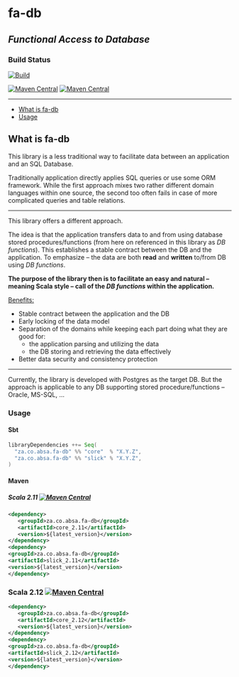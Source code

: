 # fa-db
## _Functional Access to Database_

### Build Status

[![Build](https://github.com/AbsaOSS/fa-db/workflows/Build/badge.svg)](https://github.com/AbsaOSS/fa-db/actions)

[![Maven Central](https://maven-badges.herokuapp.com/maven-central/za.co.absa/fa-db_2.11/badge.svg)](https://maven-badges.herokuapp.com/maven-central/za.co.absa/fa-db_2.11) [![Maven Central](https://maven-badges.herokuapp.com/maven-central/za.co.absa/fa-db_2.12/badge.svg)](https://maven-badges.herokuapp.com/maven-central/za.co.absa/fa-db_2.12)

___

<!-- toc -->
- [What is fa-db](#what-is-fa-db)
- [Usage](#usage)
<!-- tocstop -->

## What is fa-db

This library is a less traditional way to facilitate data between an application and an SQL Database.

Traditionally application directly applies SQL queries or use some ORM framework. While the first approach mixes two
rather different domain languages within one source, the second too often fails in case of more complicated queries and 
table relations.

---

This library offers a different approach.

The idea is that the application transfers data to and from using database stored procedures/functions (from here on
referenced in this library as _DB functions_). This establishes a stable contract between the DB and the application. To 
emphasize – the data are both **read** and **written** to/from DB using _DB functions_.

**The purpose of the library then is to facilitate an easy and natural – meaning Scala style – call of the _DB functions_ 
within the application.**

<u>Benefits:</u>
* Stable contract between the application and the DB
* Early locking of the data model
* Separation of the domains while keeping each part doing what they are good for:
    * the application parsing and utilizing the data
    * the DB storing and retrieving the data effectively
* Better data security and consistency protection

---

Currently, the library is developed with Postgres as the target DB. But the approach is applicable to any DB supporting stored procedure/functions – Oracle, MS-SQL, ...


### Usage

#### Sbt

```scala
libraryDependencies ++= Seq(
  "za.co.absa.fa-db" %% "core"  % "X.Y.Z",
  "za.co.absa.fa-db" %% "slick" % "X.Y.Z",
)
```

#### Maven

##### Scala 2.11 [![Maven Central](https://maven-badges.herokuapp.com/maven-central/za.co.absa/fa-db_2.11/badge.svg)](https://maven-badges.herokuapp.com/maven-central/za.co.absa/fa-db_2.11)

```xml
<dependency>
   <groupId>za.co.absa.fa-db</groupId>
   <artifactId>core_2.11</artifactId>
   <version>${latest_version}</version>
</dependency>
<dependency>
<groupId>za.co.absa.fa-db</groupId>
<artifactId>slick_2.11</artifactId>
<version>${latest_version}</version>
</dependency>
```

### Scala 2.12 [![Maven Central](https://maven-badges.herokuapp.com/maven-central/za.co.absa/fa-db_2.12/badge.svg)](https://maven-badges.herokuapp.com/maven-central/za.co.absa/fa-db_2.12)

```xml
<dependency>
   <groupId>za.co.absa.fa-db</groupId>
   <artifactId>core_2.12</artifactId>
   <version>${latest_version}</version>
</dependency>
<dependency>
<groupId>za.co.absa.fa-db</groupId>
<artifactId>slick_2.12</artifactId>
<version>${latest_version}</version>
</dependency>
```
